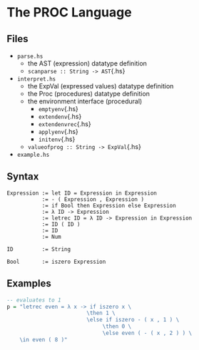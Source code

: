 # The PROC Language
## Files
* `parse.hs`
    - the AST (expression) datatype definition
    - `scanparse :: String -> AST`{.hs}
* `interpret.hs`
    - the ExpVal (expressed values) datatype definition
    - the Proc (procedures) datatype definition
    - the environment interface (procedural)
        - `emptyenv`{.hs}
        - `extendenv`{.hs}
        - `extendenvrec`{.hs}
        - `applyenv`{.hs}
        - `initenv`{.hs}
    - `valueofprog :: String -> ExpVal`{.hs}
* `example.hs`

## Syntax
```
Expression := let ID = Expression in Expression
           := - ( Expression , Expression )
           := if Bool then Expression else Expression
           := λ ID -> Expression
           := letrec ID = λ ID -> Expression in Expression
           := ID ( ID )
           := ID
           := Num

ID         := String

Bool       := iszero Expression
```

## Examples
```hs
-- evaluates to 1
p = "letrec even = λ x -> if iszero x \
                         \then 1 \
                         \else if iszero - ( x , 1 ) \
                              \then 0 \
                              \else even ( - ( x , 2 ) ) \
    \in even ( 8 )"
```

